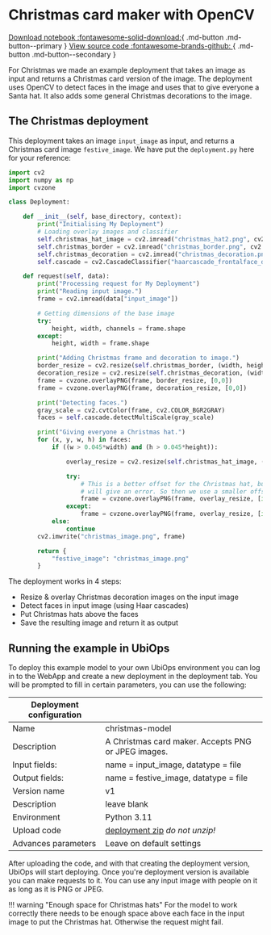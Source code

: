 # Christmas card maker with OpenCV

[Download notebook :fontawesome-solid-download:](https://download-github.ubiops.com/#!/home?url=https://github.com/UbiOps/tutorials/tree/master/ready-deployments/christmas-model/christmas_package){ .md-button .md-button--primary } [View source code :fontawesome-brands-github: ](https://github.com/UbiOps/tutorials/tree/master/ready-deployments/christmas-model/christmas_package){ .md-button .md-button--secondary }

For Christmas we made an example deployment that takes an image as input and returns a Christmas card version of the
image. The deployment uses OpenCV to detect faces in the image and uses that to give everyone a Santa hat. It also adds
some general Christmas decorations to the image.

## The Christmas deployment

This deployment takes an image `input_image` as input, and returns a Christmas card image `festive_image`. We have put
the `deployment.py` here for your reference:

```python
import cv2
import numpy as np
import cvzone

class Deployment:

    def __init__(self, base_directory, context):
        print("Initialising My Deployment")
        # Loading overlay images and classifier
        self.christmas_hat_image = cv2.imread("christmas_hat2.png", cv2.IMREAD_UNCHANGED)
        self.christmas_border = cv2.imread("christmas_border.png", cv2.IMREAD_UNCHANGED)
        self.christmas_decoration = cv2.imread("christmas_decoration.png", cv2.IMREAD_UNCHANGED)
        self.cascade = cv2.CascadeClassifier("haarcascade_frontalface_default.xml")

    def request(self, data):
        print("Processing request for My Deployment")
        print("Reading input image.")
        frame = cv2.imread(data["input_image"])

        # Getting dimensions of the base image
        try:
            height, width, channels = frame.shape
        except:
            height, width = frame.shape

        print("Adding Christmas frame and decoration to image.")
        border_resize = cv2.resize(self.christmas_border, (width, height))
        decoration_resize = cv2.resize(self.christmas_decoration, (width, int(height/4)))
        frame = cvzone.overlayPNG(frame, border_resize, [0,0])
        frame = cvzone.overlayPNG(frame, decoration_resize, [0,0])

        print("Detecting faces.")
        gray_scale = cv2.cvtColor(frame, cv2.COLOR_BGR2GRAY)
        faces = self.cascade.detectMultiScale(gray_scale)

        print("Giving everyone a Christmas hat.")
        for (x, y, w, h) in faces:
            if ((w > 0.045*width) and (h > 0.045*height)):

                overlay_resize = cv2.resize(self.christmas_hat_image, (int(w*1.6), int(h*1.6)))

                try:
                    # This is a better offset for the Christmas hat, but if a face is near the top of the screen it
                    # will give an error. So then we use a smaller offset.
                    frame = cvzone.overlayPNG(frame, overlay_resize, [int(x-w/3), int(y-(0.7)*h)])
                except:
                    frame = cvzone.overlayPNG(frame, overlay_resize, [int(x-w/3), int(y-h/2)])
            else:
                continue
        cv2.imwrite("christmas_image.png", frame)

        return {
            "festive_image": "christmas_image.png"
        }

```

The deployment works in 4 steps:

- Resize & overlay Christmas decoration images on the input image
- Detect faces in input image (using Haar cascades)
- Put Christmas hats above the faces
- Save the resulting image and return it as output

## Running the example in UbiOps

To deploy this example model to your own UbiOps environment you can log in to the WebApp and create a new
deployment in the deployment tab. You will be prompted to fill in certain parameters, you can use the
following:

| Deployment configuration | |
|--------------------|--------------|
| Name | christmas-model|
| Description | A Christmas card maker. Accepts PNG or JPEG images.|
| Input fields: | name = input_image, datatype = file |
| Output fields: | name = festive_image, datatype = file |
| Version name | v1 |
| Description | leave blank |
| Environment | Python 3.11 |
| Upload code | [deployment zip](https://download-github.ubiops.com/#!/home?url=https://github.com/UbiOps/tutorials/tree/master/ready-deployments/christmas-model/christmas_package) _do not unzip!_|
| Advances parameters | Leave on default settings |

After uploading the code, and with that creating the deployment version, UbiOps will start deploying. Once
you're deployment version is available you can make requests to it. You can use any input image with people on it as
long as it is PNG or JPEG.

!!! warning "Enough space for Christmas hats"
    For the model to work correctly there needs to be enough space above each face in the input image to put the 
    Christmas hat. Otherwise the request might fail.
